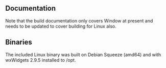 ## Documentation

Note that the build documentation only covers Window at present and needs to be updated to cover building for Linux also.

## Binaries

The included Linux binary was built on Debian Squeeze (amd64) and with wxWidgets 2.9.5 installed to /opt.
